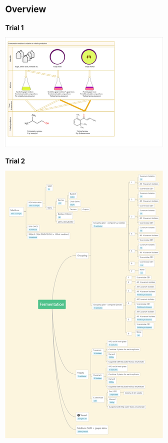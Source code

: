 # Overview
## Trial 1
![](https://github.com/yqia182/experiment_outline/blob/main/trial1/Untitled.jpg?raw=true)
## Trial 2
![](https://github.com/yqia182/experiment_outline/blob/main/trial2/fermentation_plan_Jan13%20(1).png?raw=true)
